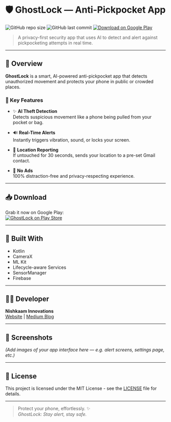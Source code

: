 # 🛡️ GhostLock — Anti-Pickpocket App

![GitHub repo size](https://img.shields.io/github/repo-size/YourUsername/ghostlock)
![GitHub last commit](https://img.shields.io/github/last-commit/YourUsername/ghostlock)
[![Download on Google Play](https://img.shields.io/badge/Download-Google_Play-blue?logo=google-play)](https://play.google.com/store/apps/dev?id=6061016513495642093)

> A privacy-first security app that uses AI to detect and alert against pickpocketing attempts in real time.

---

## 📱 Overview

**GhostLock** is a smart, AI-powered anti-pickpocket app that detects unauthorized movement and protects your phone in public or crowded places.

### 🔐 Key Features

- ✨ **AI Theft Detection**  
  Detects suspicious movement like a phone being pulled from your pocket or bag.

- 🔊 **Real-Time Alerts**  
  Instantly triggers vibration, sound, or locks your screen.

- 📍 **Location Reporting**  
  If untouched for 30 seconds, sends your location to a pre-set Gmail contact.

- 🚫 **No Ads**  
  100% distraction-free and privacy-respecting experience.

---

## 📥 Download

Grab it now on Google Play:  
[![GhostLock on Play Store](https://play.google.com/intl/en/badges/static/images/badges/en_badge_web_generic.png)](https://play.google.com/store/apps/dev?id=6061016513495642093)

---

## 🧠 Built With

- Kotlin
- CameraX
- ML Kit
- Lifecycle-aware Services
- SensorManager
- Firebase

---

## 🧑‍💻 Developer

**Nishkaam Innovations**  
[Website](https://chandravanshitechnologicalsolutions.com) | [Medium Blog](https://medium.com/@sasanksingh2074/stop-pickpockets-before-they-strike-with-just-your-phone-824427e191e3)

---

## 📸 Screenshots

*(Add images of your app interface here — e.g. alert screens, settings page, etc.)*

---

## 📜 License

This project is licensed under the MIT License - see the [LICENSE](LICENSE) file for details.

---

> Protect your phone, effortlessly. ✨  
> _GhostLock: Stay alert, stay safe._

